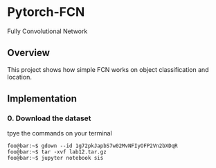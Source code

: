 # Pytorch-FCN
Fully Convolutional Network


## Overview
This project shows how simple FCN works on object classification and location.


## Implementation

### 0. Download the dataset

tpye the commands on your terminal
```console
foo@bar:~$ gdown --id 1g72pkJapbS7w02MvNFIyOFP2Vn2bXDqR
foo@bar:~$ tar -xvf lab12.tar.gz
foo@bar:~$ jupyter notebook sis
```

